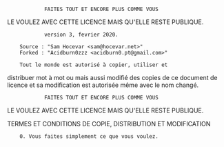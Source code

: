                 FAITES TOUT ET ENCORE PLUS COMME VOUS
LE VOULEZ AVEC CETTE LICENCE MAIS QU'ELLE RESTE PUBLIQUE.

                version 3, fevrier 2020.

        Source : "Sam Hocevar <sam@hocevar.net>"
        Forked : "Acidburn0zzz <acidburn0.pt@gmail.com>"

        Tout le monde est autorisé à copier, utiliser et 
distribuer mot à mot ou mais aussi modifié des copies de 
ce document de licence et sa modification est autorisée 
même avec le nom changé.

                FAITES TOUT ET ENCORE PLUS COMME VOUS 
LE VOULEZ AVEC CETTE LICENCE MAIS QU'ELLE RESTE PUBLIQUE.

TERMES ET CONDITIONS DE COPIE, DISTRIBUTION ET MODIFICATION

        0. Vous faites simplement ce que vous voulez.
